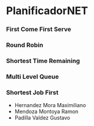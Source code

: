 # PlanificadorNET
### First Come First Serve
### Round Robin
### Shortest Time Remaining 
### Multi Level Queue
### Shortest Job First

- Hernandez Mora Maximiliano
- Mendoza Montoya Ramon
- Padilla Valdez Gustavo
